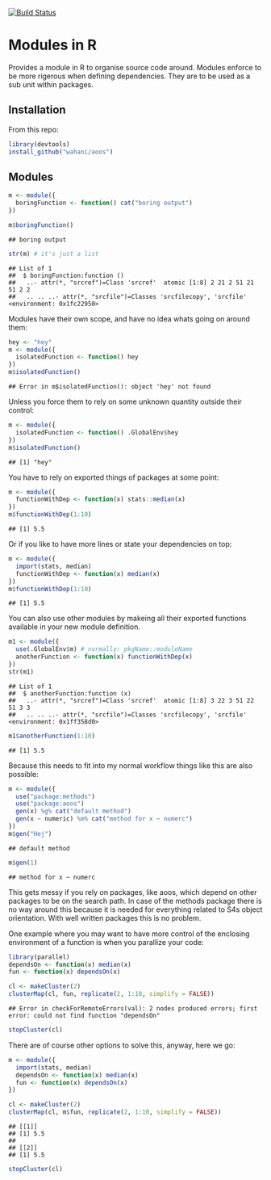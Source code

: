 [![Build Status](https://travis-ci.org/wahani/module.png?branch=master)](https://travis-ci.org/wahani/module)

# Modules in R
Provides a module in R to organise source code around. Modules enforce to be more rigerous when defining dependencies. They are to be used as a sub unit within packages.

## Installation

From this repo:

```r
library(devtools)
install_github("wahani/aoos")
```



## Modules


```r
m <- module({
  boringFunction <- function() cat("boring output")
})

m$boringFunction()
```

```
## boring output
```

```r
str(m) # it's just a list
```

```
## List of 1
##  $ boringFunction:function ()  
##   ..- attr(*, "srcref")=Class 'srcref'  atomic [1:8] 2 21 2 51 21 51 2 2
##   .. .. ..- attr(*, "srcfile")=Classes 'srcfilecopy', 'srcfile' <environment: 0x1fc22950>
```

Modules have their own scope, and have no idea whats going on around them:


```r
hey <- "hey"
m <- module({
  isolatedFunction <- function() hey
})
m$isolatedFunction()
```

```
## Error in m$isolatedFunction(): object 'hey' not found
```

Unless you force them to rely on some unknown quantity outside their control:


```r
m <- module({
  isolatedFunction <- function() .GlobalEnv$hey
})
m$isolatedFunction()
```

```
## [1] "hey"
```

You have to rely on exported things of packages at some point:


```r
m <- module({
  functionWithDep <- function(x) stats::median(x)
})
m$functionWithDep(1:10)
```

```
## [1] 5.5
```

Or if you like to have more lines or state your dependencies on top:


```r
m <- module({
  import(stats, median)
  functionWithDep <- function(x) median(x)
})
m$functionWithDep(1:10)
```

```
## [1] 5.5
```

You can also use other modules by makeing all their exported functions
available in your new module definition.


```r
m1 <- module({
  use(.GlobalEnv$m) # normally: pkgName::moduleName
  anotherFunction <- function(x) functionWithDep(x)
})
str(m1)
```

```
## List of 1
##  $ anotherFunction:function (x)  
##   ..- attr(*, "srcref")=Class 'srcref'  atomic [1:8] 3 22 3 51 22 51 3 3
##   .. .. ..- attr(*, "srcfile")=Classes 'srcfilecopy', 'srcfile' <environment: 0x1ff358d0>
```

```r
m1$anotherFunction(1:10)
```

```
## [1] 5.5
```

Because this needs to fit into my normal workflow things like this are also possible:


```r
m <- module({
  use("package:methods")
  use("package:aoos")
  gen(x) %g% cat("default method")
  gen(x ~ numeric) %m% cat("method for x ~ numerc")
})
m$gen("Hej")
```

```
## default method
```

```r
m$gen(1)
```

```
## method for x ~ numerc
```

This gets messy if you rely on packages, like aoos, which depend on other
packages to be on the search path. In case of the methods package there is no
way around this because it is needed for everything related to S4s object
orientation. With well written packages this is no problem.

One example where you may want to have more control of the enclosing environment 
of a function is when you parallize your code:


```r
library(parallel)
dependsOn <- function(x) median(x)
fun <- function(x) dependsOn(x) 

cl <- makeCluster(2)
clusterMap(cl, fun, replicate(2, 1:10, simplify = FALSE))
```

```
## Error in checkForRemoteErrors(val): 2 nodes produced errors; first error: could not find function "dependsOn"
```

```r
stopCluster(cl)
```

There are of course other options to solve this, anyway, here we go:


```r
m <- module({
  import(stats, median)
  dependsOn <- function(x) median(x)
  fun <- function(x) dependsOn(x) 
})

cl <- makeCluster(2)
clusterMap(cl, m$fun, replicate(2, 1:10, simplify = FALSE))
```

```
## [[1]]
## [1] 5.5
## 
## [[2]]
## [1] 5.5
```

```r
stopCluster(cl)
```
